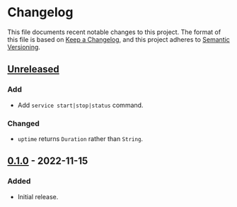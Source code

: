 # Changelog

This file documents recent notable changes to this project. The format of this
file is based on [Keep a Changelog](https://keepachangelog.com/en/1.0.0/), and
this project adheres to [Semantic
Versioning](https://semver.org/spec/v2.0.0.html).

## [Unreleased]

### Add

- Add `service start|stop|status` command.

### Changed

- `uptime` returns `Duration` rather than `String`.

## [0.1.0] - 2022-11-15

### Added

- Initial release.

[Unreleased]: https://github.com/aicers/roxy/compare/0.1.0...main
[0.1.0]: https://github.com/aicers/roxy/tree/0.1.0
